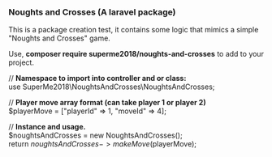 <h3> Noughts and Crosses (A laravel package)</h3>

<p>
  This is a package creation test, it contains some logic that mimics a simple "Noughts and Crosses" game.
</p>

<p>

Use, <strong>composer require superme2018/noughts-and-crosses</strong> to add to your project.

</p>

<p>

// <strong>Namespace to import into controller and or class:</strong> <br>
use SuperMe2018\NoughtsAndCrosses\NoughtsAndCrosses;

// <strong>Player move array format (can take player 1 or player 2)</strong> <br>
$playerMove = ["playerId" => 1, "moveId" => 4];

// <strong>Instance and usage.</strong><br>
$noughtsAndCrosses = new NoughtsAndCrosses();<br>
return $noughtsAndCrosses->makeMove($playerMove);

</p>

  
